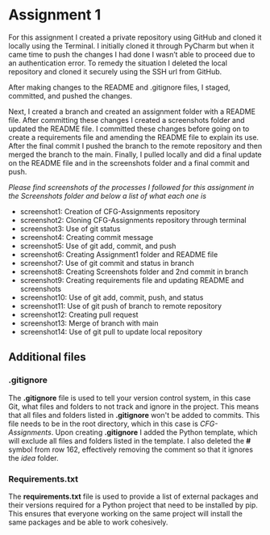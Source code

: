 # Assignment 1

For this assignment I created a private repository using GitHub and cloned it locally using the Terminal. 
I initially cloned it through PyCharm but when it came time to push the changes I had done I wasn’t able 
to proceed due to an authentication error. To remedy the situation I deleted the local repository and cloned 
it securely using the SSH url from GitHub. 

After making changes to the README and .gitignore files, I staged, committed, and pushed the changes.

Next, I created a branch and created an assignment folder with a README file. After committing these changes
I created a screenshots folder and updated the README file. I committed these changes before going on to 
create a requirements file and amending the README file to explain its use. After the final commit I pushed
the branch to the remote repository and then merged the branch to the main. Finally, I pulled locally and did
a final update on the README file and in the screenshots folder and a final commit and push. 



_Please find screenshots of the processes I followed for this assignment in the Screenshots folder and below 
a list of what each one is_

* screenshot1: Creation of CFG-Assignments repository
* screenshot2: Cloning CFG-Assignments repository through terminal
* screenshot3: Use of git status
* screenshot4: Creating commit message
* screenshot5: Use of git add, commit, and push
* screenshot6: Creating Assignment1 folder and README file
* screenshot7: Use of git commit and status in branch
* screenshot8: Creating Screenshots folder and 2nd commit in branch
* screenshot9: Creating requirements file and updating README and screenshots
* screenshot10: Use of git add, commit, push, and status
* screenshot11: Use of git push of branch to remote repository
* screenshot12: Creating pull request
* screenshot13: Merge of branch with main
* screenshot14: Use of git pull to update local repository
 



## Additional files

### .gitignore
The **.gitignore** file is used to tell your version control system, in this case Git, 
what files and folders to not track and ignore in the project. This means that all 
files and folders listed in **.gitignore** won't be added to commits. This file needs 
to be in the root directory, which in this case is _CFG-Assignments_. Upon creating 
**.gitignore** I added the Python template, which will exclude all files and folders 
listed in the template. I also deleted the **__#__** symbol from row 162, effectively 
removing the comment so that it ignores the _idea_ folder.


### Requirements.txt

The **requirements.txt** file is used to provide a list of external packages and their versions
required for a Python project that need to be installed by pip. This ensures that everyone working
on the same project will install the same packages and be able to work cohesively.

